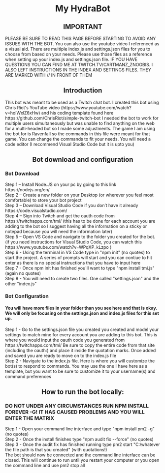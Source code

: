 <h1 align="center"> My HydraBot </h1>

<h2 align="center"> IMPORTANT </h2>
PLEASE BE SURE TO READ THIS PAGE BEFORE STARTING TO AVOID ANY ISSUES WITH THE BOT. You can also use the youtube video I referenced as a visual aid. There are multiple index.js and settings.json files for you to choose from based on your needs. Please use those files as a reference when setting up your index.js and settings.json file. IF YOU HAVE QUESTIONS YOU CAN FIND ME AT TWITCH.TV/CARTMANZ_ZNOOBIS. I ALSO LEFT INSTRUCTIONS IN THE INDEX AND SETTINGS FILES. THEY ARE MARKED WITH // IN FRONT OF THEM

<h2 align="center"> Introduction </h2>
This bot was meant to be used as a Twitch chat bot. I created this bot using Chris Riot's YouTube video (https://www.youtube.com/watch?v=hoiWxlZ6xHw) and his coding template found here https://github.com/ChrisRiot/simple-twitch-bot I needed the bot to work for multiple users simultaneously but was unable to find anything on the web for a multi-headed bot so I made some adjustments. The game I am using the bot for is Ravenfall so the commands in this file were meant for that game. You can change the commands to fit your needs. You will need a code editor (I recommend Visual Studio Code but it is upto you)

<h2 align="center"> Bot download and configuration </h2>
<h3> Bot Download </h3>
Step 1 – Install Node.JS on your pc by going to this link https://nodejs.org/en/ <br>
Step 2 – Create a new folder on your Desktop (or wherever you feel most comfortable) to store your bot project <br>
Step 3 – Download Visual Studio Code if you don’t have it already https://code.visualstudio.com/ <br>
Step 4 – Sign into Twitch and get the oauth code from https://twitchapps.com/tmi/ (this has to be done for each account you are adding to the bot so I suggest having all the information on a sticky or notepad because you will need the information later) <br>
Step 5 – Open VS Code and navigate to the folder you created for the bot. (if you need instructions for Visual Studio Code, you can watch this https://www.youtube.com/watch?v=WPqXP_kLzpo ) <br>
Step 6 - Using the terminal in VS Code type in "npm init" (no quotes) to start the project. A series of prompts will start and you can contiue to hit enter as there is no special instructions that you have to input here <br>
Step 7 - Once npm init has finished you'll want to type "npm install tmi.js" (again no quotes) <br>
Step 8 - You will need to create two files. One called "settings.json" and the other "index.js" <br>

<h3> Bot Configuration </h3>
<h4> You will have more files in your folder than you see here and that is okay.  We will only be focusing on the settings.json and index.js files for this set up. </h4>
Step 1 - Go to the settings.json file you created you created and model your settings to match mine for every account you are adding to this bot. This is where you would input the oauth code you generated from https://twitchapps.com/tmi/ Be sure to copy the entire code from that site (including the oauth:) and place it inside the quotation marks. Once added and saved you are ready to move on to the index.js file <br>
Step 2 - Navigate to the index.js file. Here is where you will customize the bot(s) to respond to commands. You may use the one I have here as a template, but you want to be sure to customize it to your username(s) and command preferences <br>

<h2 align="center"> How to run the bot locally: </h2>
<h3> DO NOT UNDER ANY CIRCUMSTANCES RUN NPM INSTALL FOREVER -G! IT HAS CAUSED PROBLEMS AND YOU WILL ENTER THE MATRIX </h3>
Step 1 - Open your command line interface and type "npm install pm2 -g" (no quotes) <br>
Step 2 - Once the install finishes type "npm audit fix --force" (no quotes) <br>
Step 3 - Once the audit fix has finished running type  pm2 start "C:\whatever the file path is that you created" (with quotations!) <br>
The bot should now be connected and the command line interface can be closed. This will continue to run until you restart your computer or you open the command line and use pm2 stop all


